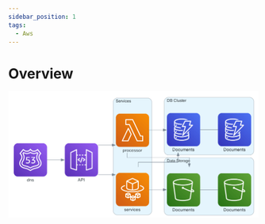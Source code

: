 ```yaml
---
sidebar_position: 1
tags:
  - Aws
---
```


# Overview

![FormKiQ Architecture](./img/architecture_formkiq_core.png)

